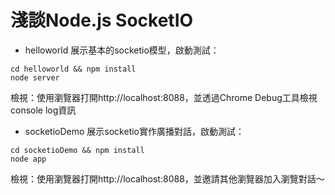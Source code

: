 淺談Node.js SocketIO
====

* helloworld
展示基本的socketio模型，啟動測試：

```
cd helloworld && npm install
node server
```

檢視：使用瀏覽器打開http://localhost:8088，並透過Chrome Debug工具檢視console log資訊

* socketioDemo
展示socketio實作廣播對話，啟動測試：

```
cd socketioDemo && npm install
node app
```

檢視：使用瀏覽器打開http://localhost:8088，並邀請其他瀏覽器加入瀏覽對話～

